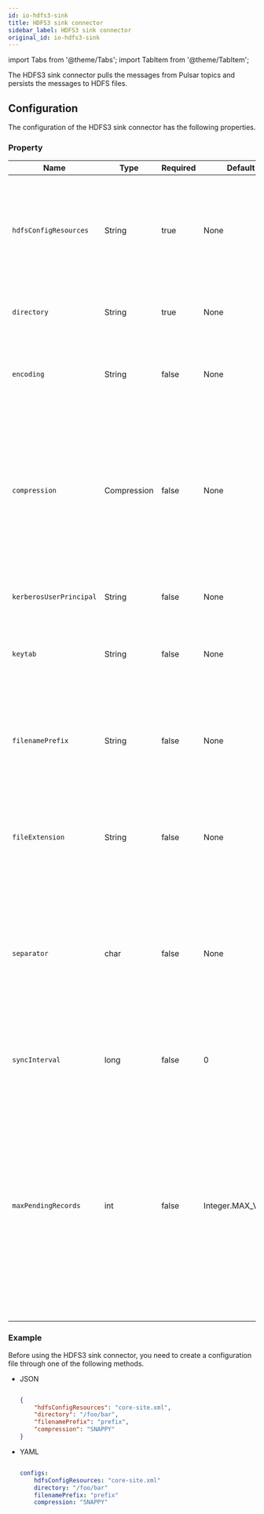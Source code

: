 ```yaml
---
id: io-hdfs3-sink
title: HDFS3 sink connector
sidebar_label: HDFS3 sink connector
original_id: io-hdfs3-sink
---
```


import Tabs from '@theme/Tabs';
import TabItem from '@theme/TabItem';


The HDFS3 sink connector pulls the messages from Pulsar topics 
and persists the messages to HDFS files.

## Configuration

The configuration of the HDFS3 sink connector has the following properties.

### Property

| Name | Type|Required | Default | Description 
|------|----------|----------|---------|-------------|
| `hdfsConfigResources` | String|true| None | A file or a comma-separated list containing the Hadoop file system configuration.<br /><br />**Example**<br />'core-site.xml'<br />'hdfs-site.xml' |
| `directory` | String | true | None|The HDFS directory where files read from or written to. |
| `encoding` | String |false |None |The character encoding for the files.<br /><br />**Example**<br />UTF-8<br />ASCII |
| `compression` | Compression |false |None |The compression code used to compress or de-compress the files on HDFS. <br /><br />Below are the available options:<br /><li>BZIP2<br /></li><li>DEFLATE<br /></li><li>GZIP<br /></li><li>LZ4<br /></li><li>SNAPPY</li>|
| `kerberosUserPrincipal` |String| false| None|The principal account of Kerberos user used for authentication. |
| `keytab` | String|false|None| The full pathname of the Kerberos keytab file used for authentication. |
| `filenamePrefix` |String| false |None |The prefix of the files created inside the HDFS directory.<br /><br />**Example**<br /> The value of topicA result in files named topicA-. |
| `fileExtension` | String| false | None| The extension added to the files written to HDFS.<br /><br />**Example**<br />'.txt'<br /> '.seq' |
| `separator` | char|false |None |The character used to separate records in a text file. <br /><br />If no value is provided, the contents from all records are concatenated together in one continuous byte array. |
| `syncInterval` | long| false |0| The interval between calls to flush data to HDFS disk in milliseconds. |
| `maxPendingRecords` |int| false|Integer.MAX_VALUE |  The maximum number of records that hold in memory before acking. <br /><br />Setting this property to 1 makes every record send to disk before the record is acked.<br /><br />Setting this property to a higher value allows buffering records before flushing them to disk. 

### Example

Before using the HDFS3 sink connector, you need to create a configuration file through one of the following methods.

* JSON 

    ```json

    {
        "hdfsConfigResources": "core-site.xml",
        "directory": "/foo/bar",
        "filenamePrefix": "prefix",
        "compression": "SNAPPY"
    }

    ```

* YAML

    ```yaml

    configs:
        hdfsConfigResources: "core-site.xml"
        directory: "/foo/bar"
        filenamePrefix: "prefix"
        compression: "SNAPPY"

    ```
